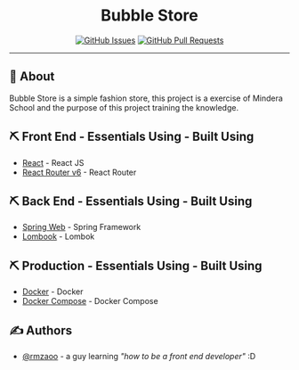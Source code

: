 <h1 align="center">Bubble Store</h1>

<div align="center">

[![GitHub Issues](https://img.shields.io/github/issues/rmzaoo/bubbleStore)](https://github.com/rmzaoo/bubbleStore/issues)
[![GitHub Pull Requests](https://img.shields.io/github/issues-pr/rmzaoo/bubbleStore)](https://github.com/rmzaoo/bubbleStore/pulls)


</div>

---

## 🧐 About <a name = "about"></a>

Bubble Store is a simple fashion store, this project is a exercise of Mindera School and the purpose of this project training 
the knowledge.

## ⛏️ Front End - Essentials Using - Built Using <a name = "built_using"></a>

- [React](https://reactjs.org/) - React JS
- [React Router v6](https://reactrouter.com/docs/en/v6/getting-started/overview) - React Router

## ⛏️ Back End -  Essentials Using - Built Using <a name = "built_using2"></a>

- [Spring Web](https://spring.io/projects/spring-framework) - Spring Framework
- [Lombook](https://projectlombok.org/) - Lombok


## ⛏️ Production -  Essentials Using - Built Using <a name = "built_using3"></a>

- [Docker](https://www.docker.com/) - Docker
- [Docker Compose](https://docs.docker.com/compose/overview/) - Docker Compose

## ✍️ Authors <a name = "authors"></a>

- [@rmzaoo](https://github.com/rmzaoo) - a guy learning _"how to be a front end developer"_ :D

